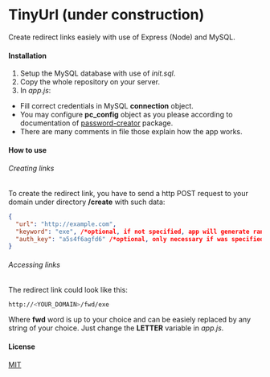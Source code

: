 # TinyUrl (under construction)
Create redirect links easiely with use of Express (Node) and MySQL.

#### Installation
1. Setup the MySQL database with use of *init.sql*.
2. Copy the whole repository on your server.
3. In *app.js*:
  * Fill correct credentials in MySQL **connection** object.
  * You may configure **pc_config** object as you please according to documentation of [password-creator](https://www.npmjs.com/package/password-creator) package. 
  * There are many comments in file those explain how the app works.

#### How to use
###### Creating links
To create the redirect link, you have to send a http POST request to your domain under directory **/create** with such data:
```json
{
  "url": "http://example.com",
  "keyword": "exe", /*optional, if not specified, app will generate random*/
  "auth_key": "a5s4f6agfd6" /*optional, only necessary if was specified in app.js*/
}
```
###### Accessing links
The redirect link could look like this:
```bash
http://<YOUR_DOMAIN>/fwd/exe
```
Where **fwd** word is up to your choice and can be easiely replaced by any string of your choice. Just change the **LETTER** variable in *app.js*.

#### License
[MIT](https://github.com/Nonemoticoner/TinyUrl/blob/master/LICENSE)
